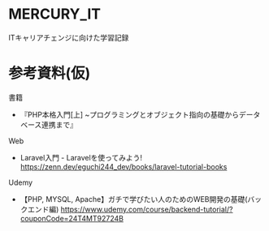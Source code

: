 # MERCURY_IT
ITキャリアチェンジに向けた学習記録

# 参考資料(仮)

書籍
- 『PHP本格入門[上] ~プログラミングとオブジェクト指向の基礎からデータベース連携まで』

Web
- Laravel入門 - Laravelを使ってみよう! 
https://zenn.dev/eguchi244_dev/books/laravel-tutorial-books

Udemy
- 【PHP, MYSQL, Apache】ガチで学びたい人のためのWEB開発の基礎(バックエンド編)
https://www.udemy.com/course/backend-tutorial/?couponCode=24T4MT92724B
